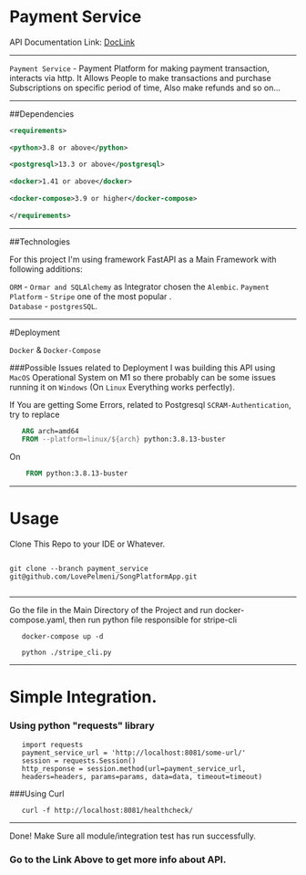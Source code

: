 # Payment Service 

API Documentation Link: [DocLink](http://localhost:8081/docs/)

--- 

`Payment Service` - Payment Platform for making payment transaction, interacts via http.
It Allows People to make transactions and purchase Subscriptions on specific period of time, Also make refunds and so on...

---
##Dependencies 
```xml
<requirements>
    
<python>3.8 or above</python>
    
<postgresql>13.3 or above</postgresql>
    
<docker>1.41 or above</docker>
    
<docker-compose>3.9 or higher</docker-compose>
    
</requirements>

```

---
##Technologies 

For this project I'm using framework FastAPI as a Main Framework with following additions:

`ORM` - `Ormar and SQLAlchemy` as Integrator chosen the `Alembic`.
`Payment Platform` - `Stripe` one of the most popular  .  
`Database` - `postgresSQL`.

---
#Deployment 

`Docker` & `Docker-Compose`

###Possible Issues related to Deployment
I was building this API using `MacOS` Operational System on M1 so there probably can be some issues running it on `Windows` (On `Linux` Everything works perfectly).

If You are getting Some Errors, related to Postgresql `SCRAM-Authentication`, try to replace 
```dockerfile 
   ARG arch=amd64
   FROM --platform=linux/${arch} python:3.8.13-buster
```
On 

```dockerfile 
    FROM python:3.8.13-buster
```
---
# Usage
Clone This Repo to your IDE or Whatever.
```commandline

git clone --branch payment_service git@github.com/LovePelmeni/SongPlatformApp.git
    
```
---

Go the file in the Main Directory of the Project and run docker-compose.yaml,
then run python file responsible for stripe-cli

```commandline 
   docker-compose up -d 
```

```commandline
   python ./stripe_cli.py
```
---
# Simple Integration.
### Using python "requests" library
```doctest
   import requests 
   payment_service_url = 'http://localhost:8081/some-url/'
   session = requests.Session()
   http_response = session.method(url=payment_service_url,
   headers=headers, params=params, data=data, timeout=timeout)
```

###Using Curl 

```commandline
   curl -f http://localhost:8081/healthcheck/
```
---
Done! Make Sure all module/integration test has run successfully. 
### Go to the Link Above to get more info about API.
